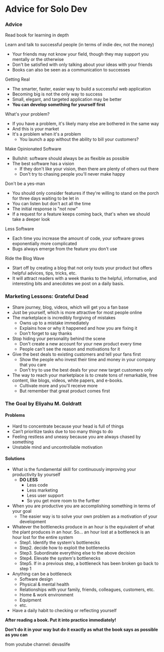 # Advice for Solo Dev

### Advice

Read book for learning in depth

Learn and talk to successful people (in terms of indie dev, not the money)

  - Your friends may not know your field, though they may support you mentally or the otherwise
  - Don't be satisfied with only talking about your ideas with your friends
  - Books can also be seen as a communication to successes

Getting Real

  - The smarter, faster, easier way to build a successful web application
  - Becoming big is not the only way to success
  - Small, elegant, and targeted application may be better
  - **You can develop something for yourself first**

What's your problem?

  - If you have a problem, it's likely many else are bothered in the same way
  - And this is your market
  - It's a problem when it's a problem
    - You launch a app without the ability to bill your customers?

Make Opinionated Software

  - Bullshit: software should always be as flexible as possible
  - The best software has a vision
    - If they don't like your vision, then there are plenty of others out there
    - Don't try to chasing people you'll never make happy

Don't be a yes-man

  - You should only consider features if they're willing to stand on the porch for three days waiting to be let in
  - You can listen but don't act all the time
  - The initial response is "not now"
  - If a request for a feature keeps coming back, that's when we should take a deeper look

Less Software

  - Each time you increase the amount of code, your software grows exponentially more complicated
  - Bugs always emerge from the feature you don't use

Ride the Blog Wave

  - Start off by creating a blog that not only touts your product but offers helpful advices, tips, tricks, etc.
  - It will attract readers with a week thanks to the helpful, informative, and interesting bits and anecdotes we post on a daily basis.

  

### Marketing Lessons: Grateful Dead

- Share journey, blog, videos, which will get you a fan base
- Just be yourself, which is more attractive for most people online
- The marketplace is incredibly forgiving of mistakes
  - Owns up to a mistake immediately
  - Explains how or why it happened and how you are fixing it 
  - Don't forget to say thanks
- Stop hiding your personality behind the scene
  - Don't create a new account for your new product every time
  - People can't see the reason and motivations for it
- Give the best deals to existing customers and tell your fans first
  - Show the people who invest their time and money in your company that you care
  - Don't try to use the best deals for your new target customers only
- The way to reach your marketplace is to create tons of remarkable, free content, like blogs, videos, white papers, and e-books.
  - Cultivate more and you'll receive more
  - But remember that great product comes first



### The Goal by Eliyahu M. Goldratt

#### Problems

- Hard to concentrate because your head is full of things
- Can’t prioritize tasks due to too many things to do
- Feeling restless and uneasy because you are always chased by something
- Unstable mind and uncontrollable motivation

#### Solutions

- What is the fundamental skill for continuously improving your productivity by yourself
  - **DO LESS**
    - Less code
    - Less marketing
    - Less user support
    - So you get more room to the further
- When you are productive you are accomplishing something in terms of your goal
  - The easier way is to solve your own problem as a motivation of your development
- Whatever the bottlenecks produce in an hour is the equivalent of what the plant produces in an hour. So... an hour lost at a bottleneck is an hour lost for the entire system
  - Step1. Identify the system's bottlenecks
  - Step2. decide how to exploit the bottlenecks
  - Step3. Subordinate everything else to the above decision
  - Step4. Elevate the system's bottlenecks
  - Step5. If in a previous step, a bottleneck has been broken go back to step 1
- Anything can be a bottleneck
  - Software design
  - Physical & mental health
  - Relationships with your family, friends, colleagues, customers, etc.
  - Home & work environment
  - Equipment
  - etc.
- Have a daily habit to checking or reflecting yourself



**After reading a book. Put it into practice immediately!**

**Don't do it in your way but do it exactly as what the book says as possible as you can**







from youtube channel: devaslife

